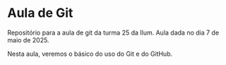 # Aula de Git

Repositório para a aula de git da turma 25 da Ilum. Aula dada no dia 7 de maio de 2025.

Nesta aula, veremos o básico do uso do Git e do GitHub.
